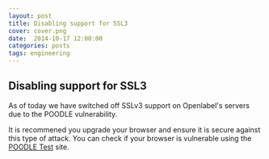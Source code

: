 ```yaml
---
layout: post
title: Disabling support for SSL3 
cover: cover.png
date:  2014-10-17 12:00:00
categories: posts
tags: engineering
---
```


## Disabling support for SSL3 

As of today we have switched off SSLv3 support on Openlabel's servers due to the POODLE vulnerability.

It is recommened you upgrade your browser and ensure it is secure against this type of attack. You can check if your browser is vulnerable using the <a href="https://www.poodletest.com/">POODLE Test</a> site.

